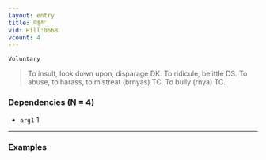 ```yaml
---
layout: entry
title: བརྙས་
vid: Hill:0668
vcount: 4
---
```

`Voluntary` 
> To insult, look down upon, disparage DK\.
 To ridicule, belittle DS\.
 To abuse, to harass, to mistreat (brnyas) TC\.
 To bully (rnya) TC\.

### Dependencies (N = 4)
* `arg1` 1

---

### Examples



